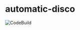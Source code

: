 # automatic-disco

![CodeBuild](https://codebuild.ap-southeast-2.amazonaws.com/badges?uuid=eyJlbmNyeXB0ZWREYXRhIjoiS3FSNnArdS9FTVdzcUJQRmZmTGNOV2tac2ZRTWhhRDA1K3Q4V1FUQnJWTEoyZFpiM0RFZ2ZDSXo5b2h2UjhjT2pWOHpnNVBZbUIralFqNmpXNkcxckkwPSIsIml2UGFyYW1ldGVyU3BlYyI6ImVLVkIzeUpvTFlEREU1bVIiLCJtYXRlcmlhbFNldFNlcmlhbCI6MX0%3D&branch=main)
